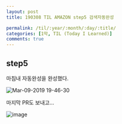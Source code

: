 ```yaml
---
layout: post
title: 190308 TIL AMAZON step5 검색자동완성

permalink: /til/:year/:month/:day/:title/
categories: [1막, TIL (Today I Learned)]
comments: true
---
```


## **step5** 
마침내 자동완성을 완성했다. 

![Mar-09-2019 19-46-30](https://user-images.githubusercontent.com/40848630/54070502-140d5a80-42a4-11e9-96db-786f2eb42668.gif)

마지막 PR도 보내고... 

![image](https://user-images.githubusercontent.com/40848630/54070519-43bc6280-42a4-11e9-99bc-50e01b1411e0.png)

